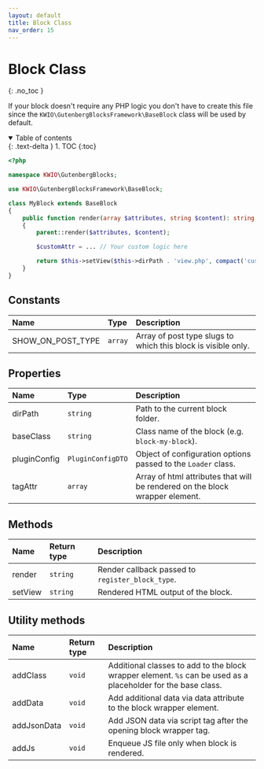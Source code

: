 ```yaml
---
layout: default
title: Block Class
nav_order: 15
---
```


# Block Class
{: .no_toc }

If your block doesn't require any PHP logic you don't have to create this file since the `KWIO\GutenbergBlocksFramework\BaseBlock` class will be used by default.

<details open markdown="block">
  <summary>
    Table of contents
  </summary>
  {: .text-delta }
1. TOC
{:toc}
</details>

```php
<?php

namespace KWIO\GutenbergBlocks;

use KWIO\GutenbergBlocksFramework\BaseBlock;

class MyBlock extends BaseBlock
{
    public function render(array $attributes, string $content): string
    {
        parent::render($attributes, $content);

        $customAttr = ... // Your custom logic here

        return $this->setView($this->dirPath . 'view.php', compact('customAttr'));
    }
}
```


## Constants

| Name              | Type    | Description                                                  |
|:------------------|:--------|:-------------------------------------------------------------|
| SHOW_ON_POST_TYPE | `array` | Array of post type slugs to which this block is visible only.|


## Properties

| Name         | Type              | Description                                                  |
|:-------------|:------------------|:-------------------------------------------------------------|
| dirPath      | `string`          | Path to the current block folder.|
| baseClass    | `string`          | Class name of the block (e.g. `block-my-block`).|
| pluginConfig | `PluginConfigDTO` | Object of configuration options passed to the `Loader` class.|
| tagAttr      | `array`           | Array of html attributes that will be rendered on the block wrapper element.|


## Methods

| Name              | Return type    | Description                                                  |
|:------------------|:--------|:-------------------------------------------------------------|
| render | `string` | Render callback passed to `register_block_type`. |
| setView | `string` | Rendered HTML output of the block. |


## Utility methods

| Name              | Return type    | Description                                                  |
|:------------------|:--------|:-------------------------------------------------------------|
| addClass | `void` | Additional classes to add to the block wrapper element. `%s` can be used as a placeholder for the base class. |
| addData | `void` | Add additional data via data attribute to the block wrapper element. |
| addJsonData | `void` | Add JSON data via script tag after the opening block wrapper tag. |
| addJs | `void` | Enqueue JS file only when block is rendered. |